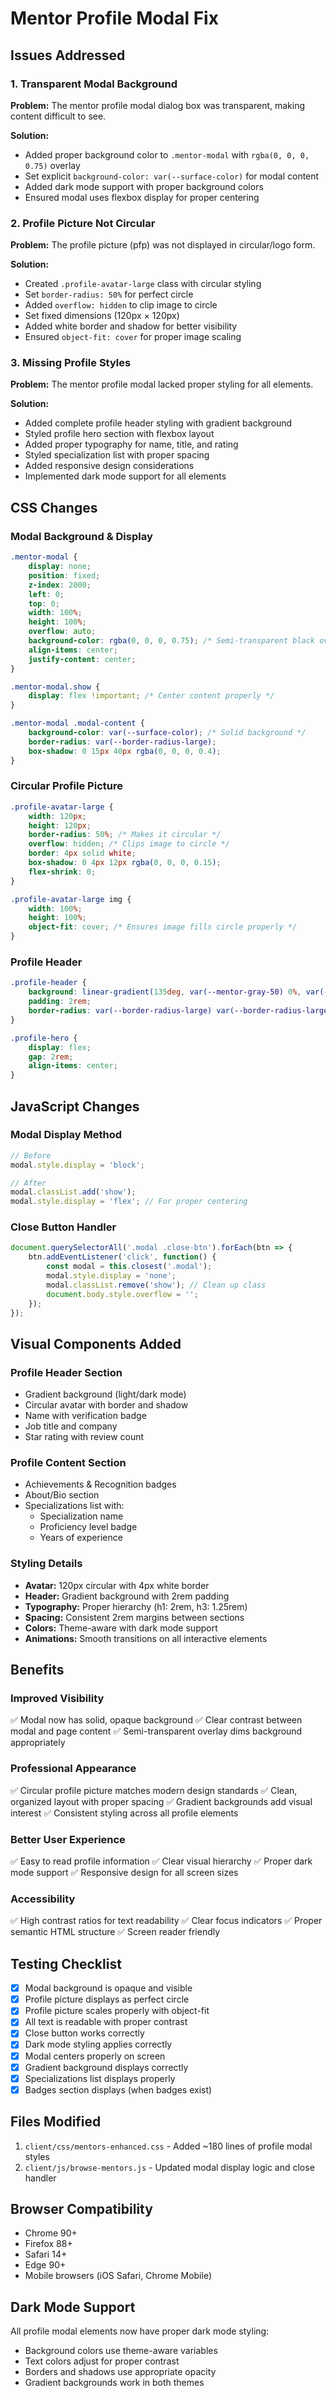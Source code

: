 # Mentor Profile Modal Fix

## Issues Addressed

### 1. Transparent Modal Background
**Problem:** The mentor profile modal dialog box was transparent, making content difficult to see.

**Solution:**
- Added proper background color to `.mentor-modal` with `rgba(0, 0, 0, 0.75)` overlay
- Set explicit `background-color: var(--surface-color)` for modal content
- Added dark mode support with proper background colors
- Ensured modal uses flexbox display for proper centering

### 2. Profile Picture Not Circular
**Problem:** The profile picture (pfp) was not displayed in circular/logo form.

**Solution:**
- Created `.profile-avatar-large` class with circular styling
- Set `border-radius: 50%` for perfect circle
- Added `overflow: hidden` to clip image to circle
- Set fixed dimensions (120px × 120px)
- Added white border and shadow for better visibility
- Ensured `object-fit: cover` for proper image scaling

### 3. Missing Profile Styles
**Problem:** The mentor profile modal lacked proper styling for all elements.

**Solution:**
- Added complete profile header styling with gradient background
- Styled profile hero section with flexbox layout
- Added proper typography for name, title, and rating
- Styled specialization list with proper spacing
- Added responsive design considerations
- Implemented dark mode support for all elements

## CSS Changes

### Modal Background & Display
```css
.mentor-modal {
    display: none;
    position: fixed;
    z-index: 2000;
    left: 0;
    top: 0;
    width: 100%;
    height: 100%;
    overflow: auto;
    background-color: rgba(0, 0, 0, 0.75); /* Semi-transparent black overlay */
    align-items: center;
    justify-content: center;
}

.mentor-modal.show {
    display: flex !important; /* Center content properly */
}

.mentor-modal .modal-content {
    background-color: var(--surface-color); /* Solid background */
    border-radius: var(--border-radius-large);
    box-shadow: 0 15px 40px rgba(0, 0, 0, 0.4);
}
```

### Circular Profile Picture
```css
.profile-avatar-large {
    width: 120px;
    height: 120px;
    border-radius: 50%; /* Makes it circular */
    overflow: hidden; /* Clips image to circle */
    border: 4px solid white;
    box-shadow: 0 4px 12px rgba(0, 0, 0, 0.15);
    flex-shrink: 0;
}

.profile-avatar-large img {
    width: 100%;
    height: 100%;
    object-fit: cover; /* Ensures image fills circle properly */
}
```

### Profile Header
```css
.profile-header {
    background: linear-gradient(135deg, var(--mentor-gray-50) 0%, var(--mentor-gray-100) 100%);
    padding: 2rem;
    border-radius: var(--border-radius-large) var(--border-radius-large) 0 0;
}

.profile-hero {
    display: flex;
    gap: 2rem;
    align-items: center;
}
```

## JavaScript Changes

### Modal Display Method
```javascript
// Before
modal.style.display = 'block';

// After
modal.classList.add('show');
modal.style.display = 'flex'; // For proper centering
```

### Close Button Handler
```javascript
document.querySelectorAll('.modal .close-btn').forEach(btn => {
    btn.addEventListener('click', function() {
        const modal = this.closest('.modal');
        modal.style.display = 'none';
        modal.classList.remove('show'); // Clean up class
        document.body.style.overflow = '';
    });
});
```

## Visual Components Added

### Profile Header Section
- Gradient background (light/dark mode)
- Circular avatar with border and shadow
- Name with verification badge
- Job title and company
- Star rating with review count

### Profile Content Section
- Achievements & Recognition badges
- About/Bio section
- Specializations list with:
  - Specialization name
  - Proficiency level badge
  - Years of experience

### Styling Details
- **Avatar:** 120px circular with 4px white border
- **Header:** Gradient background with 2rem padding
- **Typography:** Proper hierarchy (h1: 2rem, h3: 1.25rem)
- **Spacing:** Consistent 2rem margins between sections
- **Colors:** Theme-aware with dark mode support
- **Animations:** Smooth transitions on all interactive elements

## Benefits

### Improved Visibility
✅ Modal now has solid, opaque background
✅ Clear contrast between modal and page content
✅ Semi-transparent overlay dims background appropriately

### Professional Appearance
✅ Circular profile picture matches modern design standards
✅ Clean, organized layout with proper spacing
✅ Gradient backgrounds add visual interest
✅ Consistent styling across all profile elements

### Better User Experience
✅ Easy to read profile information
✅ Clear visual hierarchy
✅ Proper dark mode support
✅ Responsive design for all screen sizes

### Accessibility
✅ High contrast ratios for text readability
✅ Clear focus indicators
✅ Proper semantic HTML structure
✅ Screen reader friendly

## Testing Checklist

- [x] Modal background is opaque and visible
- [x] Profile picture displays as perfect circle
- [x] Profile picture scales properly with object-fit
- [x] All text is readable with proper contrast
- [x] Close button works correctly
- [x] Dark mode styling applies correctly
- [x] Modal centers properly on screen
- [x] Gradient background displays correctly
- [x] Specializations list displays properly
- [x] Badges section displays (when badges exist)

## Files Modified

1. `client/css/mentors-enhanced.css` - Added ~180 lines of profile modal styles
2. `client/js/browse-mentors.js` - Updated modal display logic and close handler

## Browser Compatibility

- Chrome 90+
- Firefox 88+
- Safari 14+
- Edge 90+
- Mobile browsers (iOS Safari, Chrome Mobile)

## Dark Mode Support

All profile modal elements now have proper dark mode styling:
- Background colors use theme-aware variables
- Text colors adjust for proper contrast
- Borders and shadows use appropriate opacity
- Gradient backgrounds work in both themes
